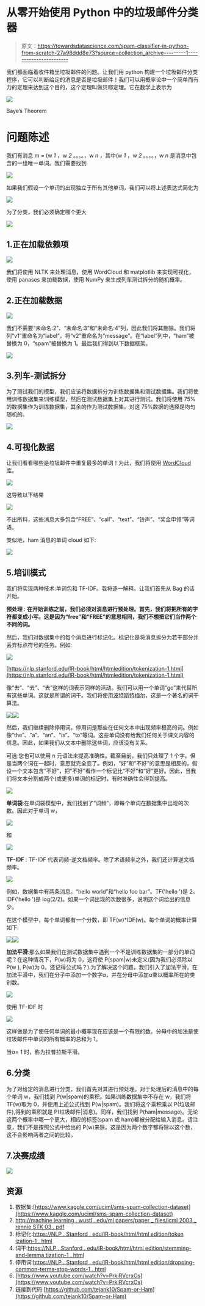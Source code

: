 # 从零开始使用 Python 中的垃圾邮件分类器

> 原文：<https://towardsdatascience.com/spam-classifier-in-python-from-scratch-27a98ddd8e73?source=collection_archive---------1----------------------->

我们都面临着收件箱里垃圾邮件的问题。让我们用 python 构建一个垃圾邮件分类程序，它可以判断给定的消息是否是垃圾邮件！我们可以用概率论中一个简单而有力的定理来达到这个目的，这个定理叫做贝耶定理。它在数学上表示为

![](img/5aa906f68874d2c16b9892de4d5cafbf.png)

Baye’s Theorem

# 问题陈述

我们有消息 m = (w *1* ，w *2* 。。。。，w *n* ，其中(w *1* ，w *2* 。。。。，w *n* 是消息中包含的一组唯一单词。我们需要找到

![](img/a3c15b83191955e9aa7f38b98b6c894b.png)

如果我们假设一个单词的出现独立于所有其他单词，我们可以将上述表达式简化为

![](img/4fdf36e155af8e89fdff88d17347ae5e.png)

为了分类，我们必须确定哪个更大

![](img/e7290aa965472df9bbc65896d1fdf631.png)

## 1.正在加载依赖项

![](img/8a22395661327c584f7b37509208b833.png)

我们将使用 NLTK 来处理消息，使用 WordCloud 和 matplotlib 来实现可视化，使用 panases 来加载数据，使用 NumPy 来生成列车测试拆分的随机概率。

## 2.正在加载数据

![](img/181e6d2aa317a499ecc8ccbfc2134888.png)

我们不需要“未命名:2”、“未命名:3”和“未命名:4”列，因此我们将其删除。我们将列“v1”重命名为“label”，将“v2”重命名为“message”。在“label”列中，“ham”被替换为 0，“spam”被替换为 1。最后我们得到以下数据框架。

![](img/ba110f71cdbdf289eeb5470479e14920.png)

## 3.列车-测试拆分

为了测试我们的模型，我们应该将数据拆分为训练数据集和测试数据集。我们将使用训练数据集来训练模型，然后在测试数据集上对其进行测试。我们将使用 75%的数据集作为训练数据集，其余的作为测试数据集。对这 75%数据的选择是均匀随机的。

![](img/51922801015e2599bcfd6ff6b45b3df6.png)

## 4.可视化数据

让我们看看哪些是垃圾邮件中重复最多的单词！为此，我们将使用 [WordCloud](https://github.com/amueller/word_cloud) 库。

![](img/3eb8941fb29bda3c5f85a79cdd5473ba.png)

这导致以下结果

![](img/b709ef2f6242ca0ca109a17d3c79f6a2.png)

不出所料，这些消息大多包含“FREE”、“call”、“text”、“铃声”、“奖金申领”等词语。

类似地，ham 消息的单词 cloud 如下:

![](img/221beb67a2c35f51412abb65cb991af8.png)

## 5.培训模式

我们将实现两种技术:单词包和 TF-IDF。我将逐一解释。让我们首先从 Bag 的话开始。

**预处理** : **在开始训练之前，我们必须对消息进行预处理。首先，我们将把所有的字符都变成小写。这是因为“free”和“FREE”的意思相同，我们不想把它们当作两个不同的词。**

然后，我们对数据集中的每个消息进行标记化。标记化是将消息拆分为若干部分并丢弃标点符号的任务。例如:

![](img/5aa828a4c8ff6bdb073b83f08a391e36.png)

[https://nlp.stanford.edu/IR-book/html/htmledition/tokenization-1.html](https://nlp.stanford.edu/IR-book/html/htmledition/tokenization-1.html)

像“去”、“去”、“去”这样的词表示同样的活动。我们可以用一个单词“go”来代替所有这些单词。这就是所谓的词干。我们将使用[波特斯特梅尔](https://tartarus.org/martin/PorterStemmer/)，这是一个著名的词干算法。

![](img/32f9f8020997d123015d22fd29bf47ae.png)![](img/30354051d9f47336ff427032d4a34265.png)

然后，我们继续删除停用词。停用词是那些在任何文本中出现频率极高的词。例如像“the”、“a”、“an”、“is”、“to”等词。这些单词没有给我们任何关于课文内容的信息。因此，如果我们从文本中删除这些词，应该没有关系。

可选:您也可以使用 n 元语法来提高准确性。截至目前，我们只处理了 1 个字。但是当两个词在一起时，意思就完全变了。例如，“好”和“不好”的意思是相反的。假设一个文本包含“不好”，把“不好”看作一个标记比“不好”和“好”更好。因此，当我们将文本分割成两个(或更多)单词的标记时，有时准确性会得到提高。

![](img/db2ef1a49230622ff8bad2d8a0c30829.png)

**单词袋**:在单词袋模型中，我们找到了“词频”，即每个单词在数据集中出现的次数。因此对于单词 w，

![](img/fbd555e0e08cc89980c84b9b14bc7018.png)

和

![](img/9e9d972cd782893830d00417594afdb0.png)

**TF-IDF** : TF-IDF 代表词频-逆文档频率。除了术语频率之外，我们还计算逆文档频率。

![](img/7fc18f161e65e370183d9c6eed6aa9bc.png)

例如，数据集中有两条消息。“hello world”和“hello foo bar”。TF('hello ')是 2。IDF('hello ')是 log(2/2)。如果一个词出现的次数很多，说明这个词给出的信息少。

在这个模型中，每个单词都有一个分数，即 TF(w)*IDF(w)。每个单词的概率计算如下:

![](img/ebab32ec1a63ea7b2abd43728c5c2ee3.png)![](img/87589b89f189afcf756d5f5f62d547aa.png)

**加法平滑**:那么如果我们在测试数据集中遇到一个不是训练数据集的一部分的单词呢？在这种情况下，P(w)将为 0，这将使 P(spam|w)未定义(因为我们必须除以 P(w ), P(w)为 0。还记得公式吗？).为了解决这个问题，我们引入了加法平滑。在加法平滑中，我们在分子中添加一个数字α，并在分母中添加α乘以概率所在的类别数。

![](img/da5748d2b557f42bfa49399c2241adef.png)

使用 TF-IDF 时

![](img/115815fd8ae3668839897c78bf0c362e.png)

这样做是为了使任何单词的最小概率现在应该是一个有限的数。分母中的加法是使垃圾邮件中单词的所有概率的总和为 1。

当α= 1 时，称为拉普拉斯平滑。

## 6.分类

为了对给定的消息进行分类，我们首先对其进行预处理。对于处理后的消息中的每个单词 w，我们找到 P(w|spam)的乘积。如果训练数据集中不存在 w，我们将 TF(w)取为 0，并使用上述公式找到 P(w|spam)。我们将这个乘积乘以 P(垃圾邮件),得到的乘积就是 P(垃圾邮件|消息)。同样，我们找到 P(ham|message)。无论这两个概率中哪一个更大，相应的标签(spam 或 ham)都被分配给输入消息。请注意，我们不是按照公式中给出的 P(w)来除。这是因为两个数字都将除以这个数，这不会影响两者之间的比较。

## 7.决赛成绩

![](img/999bfee7a1d7095098f4f96854dbadfc.png)

## 资源

1.  数据集:[https://www.kaggle.com/uciml/sms-spam-collection-dataset](https://www.kaggle.com/uciml/sms-spam-collection-dataset)
2.  [http://machine learning . wustl . edu/ml papers/paper _ files/icml 2003 _ rennie STK 03 . pdf](http://machinelearning.wustl.edu/mlpapers/paper_files/icml2003_RennieSTK03.pdf)
3.  标记化:[https://NLP . Stanford . edu/IR-book/html/html edition/token ization-1 . html](https://nlp.stanford.edu/IR-book/html/htmledition/tokenization-1.html)
4.  词干:[https://NLP . Stanford . edu/IR-book/html/html edition/stemming-and-lemma tization-1 . html](https://nlp.stanford.edu/IR-book/html/htmledition/stemming-and-lemmatization-1.html)
5.  停用词:[https://NLP . Stanford . edu/IR-book/html/html edition/dropping-common-terms-stop-words-1 . html](https://nlp.stanford.edu/IR-book/html/htmledition/dropping-common-terms-stop-words-1.html)
6.  [https://www.youtube.com/watch?v=PrkiRVcrxOs](https://www.youtube.com/watch?v=PrkiRVcrxOs)
7.  链接到代码:[https://github.com/tejank10/Spam-or-Ham](https://github.com/tejank10/Spam-or-Ham)